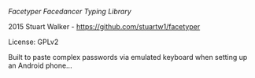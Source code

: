 *Facetyper Facedancer Typing Library*

2015 Stuart Walker - https://github.com/stuartw1/facetyper

License: GPLv2

Built to paste complex passwords via emulated keyboard when setting up an Android phone...
